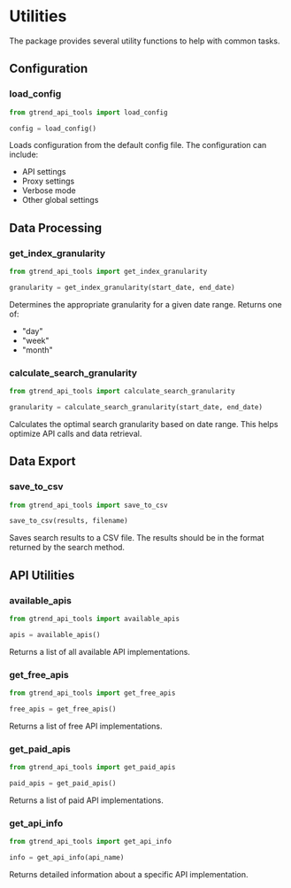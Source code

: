 # Utilities

The package provides several utility functions to help with common tasks.

## Configuration

### load_config
```python
from gtrend_api_tools import load_config

config = load_config()
```

Loads configuration from the default config file. The configuration can include:
- API settings
- Proxy settings
- Verbose mode
- Other global settings

## Data Processing

### get_index_granularity
```python
from gtrend_api_tools import get_index_granularity

granularity = get_index_granularity(start_date, end_date)
```

Determines the appropriate granularity for a given date range. Returns one of:
- "day"
- "week"
- "month"

### calculate_search_granularity
```python
from gtrend_api_tools import calculate_search_granularity

granularity = calculate_search_granularity(start_date, end_date)
```

Calculates the optimal search granularity based on date range. This helps optimize API calls and data retrieval.

## Data Export

### save_to_csv
```python
from gtrend_api_tools import save_to_csv

save_to_csv(results, filename)
```

Saves search results to a CSV file. The results should be in the format returned by the search method.

## API Utilities

### available_apis
```python
from gtrend_api_tools import available_apis

apis = available_apis()
```

Returns a list of all available API implementations.

### get_free_apis
```python
from gtrend_api_tools import get_free_apis

free_apis = get_free_apis()
```

Returns a list of free API implementations.

### get_paid_apis
```python
from gtrend_api_tools import get_paid_apis

paid_apis = get_paid_apis()
```

Returns a list of paid API implementations.

### get_api_info
```python
from gtrend_api_tools import get_api_info

info = get_api_info(api_name)
```

Returns detailed information about a specific API implementation. 